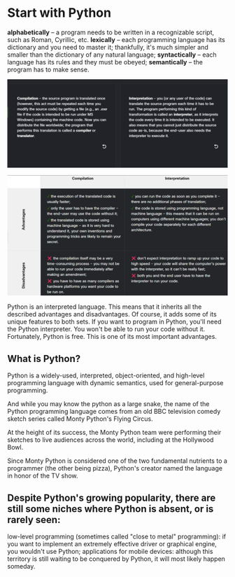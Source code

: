 # Start with Python

**alphabetically** – a program needs to be written in a recognizable script, such as Roman, Cyrillic, etc.
**lexically** – each programming language has its dictionary and you need to master it; thankfully, it's much simpler and smaller than the dictionary of any natural language;
**syntactically** – each language has its rules and they must be obeyed;
**semantically** – the program has to make sense.

![compliationvsinterpretation](compliationvsinterpretation.png)

![vergleich](vergleich.png)

Python is an interpreted language. This means that it inherits all the described advantages and disadvantages. Of course, it adds some of its unique features to both sets.
If you want to program in Python, you'll need the Python interpreter. You won't be able to run your code without it. Fortunately, Python is free. This is one of its most important advantages.

## What is Python?

Python is a widely-used, interpreted, object-oriented, and high-level programming language with dynamic semantics, used for general-purpose programming.

And while you may know the python as a large snake, the name of the Python programming language comes from an old BBC television comedy sketch series called Monty Python's Flying Circus.

At the height of its success, the Monty Python team were performing their sketches to live audiences across the world, including at the Hollywood Bowl.

Since Monty Python is considered one of the two fundamental nutrients to a programmer (the other being pizza), Python's creator named the language in honor of the TV show.

## Despite Python's growing popularity, there are still some niches where Python is absent, or is rarely seen:

low-level programming (sometimes called "close to metal" programming): if you want to implement an extremely effective driver or graphical engine, you wouldn't use Python;
applications for mobile devices: although this territory is still waiting to be conquered by Python, it will most likely happen someday.